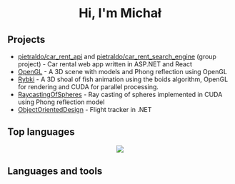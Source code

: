 <h1 align="center">Hi, I'm Michał</h1>

## Projects
- [pietraldo/car_rent_api](https://github.com/Popke523/Rybki) and [pietraldo/car_rent_search_engine](https://github.com/Popke523/Rybki) (group project) - Car rental web app written in ASP.NET and React
- [OpenGL](https://github.com/Popke523/OpenGL) - A 3D scene with models and Phong reflection using OpenGL
- [Rybki](https://github.com/Popke523/Rybki) - A 3D shoal of fish animation using the boids algorithm, OpenGL for rendering and CUDA for parallel processing.
- [RaycastingOfSpheres](https://github.com/Popke523/RaycastingOfSpheres) - Ray casting of spheres implemented in CUDA using Phong reflection model
- [ObjectOrientedDesign](https://github.com/Popke523/ObjectOrientedDesign) - Flight tracker in .NET

## Top languages
<p align="center">
    <img src="https://github-readme-stats-eosin-one-98.vercel.app/api/top-langs/?username=Popke523&theme=dark&layout=compact&hide_border=false&count_private=true&hide_title=true">
</p>

## Languages and tools